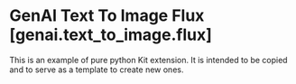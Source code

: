 # GenAI Text To Image Flux [genai.text_to_image.flux]

This is an example of pure python Kit extension. It is intended to be copied and to serve as a template to create new ones.
